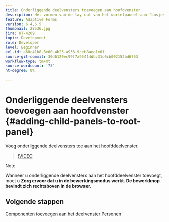 ```yaml
---
title: Onderliggende deelvensters toevoegen aan hoofdvenster
description: Het vormen van de lay-out van het wortelpaneel aan "Lusjes op Linker"en voeg kindpanelen aan het wortelpaneel toe.
feature: Adaptive Forms
version: 6.4,6.5
thumbnail: 28536.jpg
jira: KT-4209
topic: Development
role: Developer
level: Beginner
exl-id: a68c41b8-3e80-4b25-a933-9ceb8aee1e01
source-git-commit: 30d6120ec99f7a95414dbc31c0cb002152bd6763
workflow-type: tm+mt
source-wordcount: '73'
ht-degree: 0%

---
```


# Onderliggende deelvensters toevoegen aan hoofdvenster {#adding-child-panels-to-root-panel}

Voeg onderliggende deelvensters toe aan het hoofddeelvenster.


>[!VIDEO](https://video.tv.adobe.com/v/28536?quality=12&learn=on)

>[!NOTE]
>Wanneer u onderliggende deelvensters aan het hoofddeelvenster toevoegt, moet u **Zorg ervoor dat u in de bewerkingsmodus werkt. De bewerkknop bevindt zich rechtsboven in de browser.**

## Volgende stappen

[Componenten toevoegen aan het deelvenster Personen](./adding-components-to-people-panel.md)
